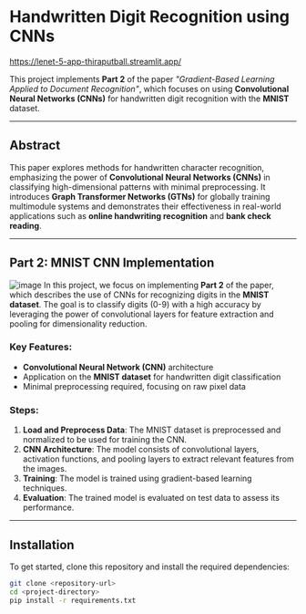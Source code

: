 # Handwritten Digit Recognition using CNNs
https://lenet-5-app-thiraputball.streamlit.app/

This project implements **Part 2** of the paper *"Gradient-Based Learning Applied to Document Recognition"*, which focuses on using **Convolutional Neural Networks (CNNs)** for handwritten digit recognition with the **MNIST** dataset.

---

## Abstract

This paper explores methods for handwritten character recognition, emphasizing the power of **Convolutional Neural Networks (CNNs)** in classifying high-dimensional patterns with minimal preprocessing. It introduces **Graph Transformer Networks (GTNs)** for globally training multimodule systems and demonstrates their effectiveness in real-world applications such as **online handwriting recognition** and **bank check reading**.



---

## Part 2: MNIST CNN Implementation


![image](https://github.com/user-attachments/assets/fcb54cc9-24cc-4853-aea7-be72d4c585b5)
In this project, we focus on implementing **Part 2** of the paper, which describes the use of CNNs for recognizing digits in the **MNIST dataset**. The goal is to classify digits (0-9) with a high accuracy by leveraging the power of convolutional layers for feature extraction and pooling for dimensionality reduction.

### Key Features:
- **Convolutional Neural Network (CNN)** architecture
- Application on the **MNIST dataset** for handwritten digit classification
- Minimal preprocessing required, focusing on raw pixel data

### Steps:
1. **Load and Preprocess Data**: The MNIST dataset is preprocessed and normalized to be used for training the CNN.
2. **CNN Architecture**: The model consists of convolutional layers, activation functions, and pooling layers to extract relevant features from the images.
3. **Training**: The model is trained using gradient-based learning techniques.
4. **Evaluation**: The trained model is evaluated on test data to assess its performance.

---

## Installation

To get started, clone this repository and install the required dependencies:

```bash
git clone <repository-url>
cd <project-directory>
pip install -r requirements.txt

